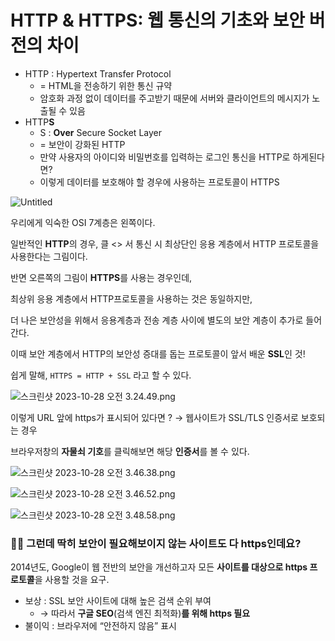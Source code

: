 # HTTP & HTTPS: 웹 통신의 기초와 보안 버전의 차이

- HTTP : Hypertext Transfer Protocol
  - = HTML을 전송하기 위한 통신 규약
  - 암호화 과정 없이 데이터를 주고받기 때문에 서버와 클라이언트의 메시지가 노출될 수 있음
- HTTP**S**
  - S : **Over** Secure Socket Layer
  - = 보안이 강화된 HTTP
  - 만약 사용자의 아이디와 비밀번호를 입력하는 로그인 통신을 HTTP로 하게된다면?
  - 이렇게 데이터를 보호해야 할 경우에 사용하는 프로토콜이 HTTPS

![Untitled](https://prod-files-secure.s3.us-west-2.amazonaws.com/1d40a623-da7d-44e1-9004-b5b5a8861918/cbc312e4-dbc6-4625-887f-c8baba1ae750/Untitled.png)

우리에게 익숙한 OSI 7계층은 왼쪽이다.

일반적인 **HTTP**의 경우, 클 <> 서 통신 시 최상단인 응용 계층에서 HTTP 프로토콜을 사용한다는 그림이다.

반면 오른쪽의 그림이 **HTTPS**를 사용는 경우인데,

최상위 응용 계층에서 HTTP프로토콜을 사용하는 것은 동일하지만,

더 나은 보안성을 위해서 응용계층과 전송 계층 사이에 별도의 보안 계층이 추가로 들어간다.

이때 보안 계층에서 HTTP의 보안성 증대를 돕는 프로토콜이 앞서 배운 **SSL**인 것!

쉽게 말해, `HTTPS = HTTP + SSL` 라고 할 수 있다.

![스크린샷 2023-10-28 오전 3.24.49.png](https://prod-files-secure.s3.us-west-2.amazonaws.com/1d40a623-da7d-44e1-9004-b5b5a8861918/c4202007-95e1-4a4f-b5f4-f12650e0a007/%EC%8A%A4%ED%81%AC%EB%A6%B0%EC%83%B7_2023-10-28_%EC%98%A4%EC%A0%84_3.24.49.png)

이렇게 URL 앞에 https가 표시되어 있다면 ? → 웹사이트가 SSL/TLS 인증서로 보호되는 경우

브라우저창의 **자물쇠 기호**를 클릭해보면 해당 **인증서**를 볼 수 있다.

![스크린샷 2023-10-28 오전 3.46.38.png](https://prod-files-secure.s3.us-west-2.amazonaws.com/1d40a623-da7d-44e1-9004-b5b5a8861918/ad26a87b-1c98-48a7-ade2-d92727d600c9/%EC%8A%A4%ED%81%AC%EB%A6%B0%EC%83%B7_2023-10-28_%EC%98%A4%EC%A0%84_3.46.38.png)

![스크린샷 2023-10-28 오전 3.46.52.png](https://prod-files-secure.s3.us-west-2.amazonaws.com/1d40a623-da7d-44e1-9004-b5b5a8861918/3aa94f55-b721-4405-81e9-5b31ce779db7/%EC%8A%A4%ED%81%AC%EB%A6%B0%EC%83%B7_2023-10-28_%EC%98%A4%EC%A0%84_3.46.52.png)

![스크린샷 2023-10-28 오전 3.48.58.png](https://prod-files-secure.s3.us-west-2.amazonaws.com/1d40a623-da7d-44e1-9004-b5b5a8861918/bfca91bb-aa9e-4f44-8d1e-4adff27dd69b/%EC%8A%A4%ED%81%AC%EB%A6%B0%EC%83%B7_2023-10-28_%EC%98%A4%EC%A0%84_3.48.58.png)

### 🙋‍♀️ 그런데 딱히 보안이 필요해보이지 않는 사이트도 다 https인데요?

2014년도, Google이 웹 전반의 보안을 개선하고자 모든 **사이트를 대상으로 https 프로토콜**을 사용할 것을 요구.

- 보상 : SSL 보안 사이트에 대해 높은 검색 순위 부여
  - → 따라서 **구글 SEO**(검색 엔진 최적화)**를 위해 https 필요**
- 불이익 : 브라우저에 “안전하지 않음” 표시
